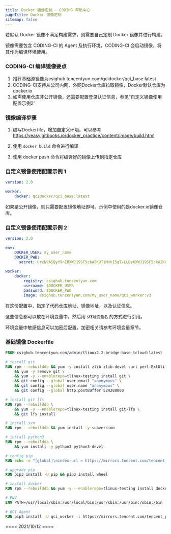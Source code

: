 ```yaml
---
title: Docker 镜像定制 - CODING 帮助中心
pageTitle: Docker 镜像定制
sitemap: false
---
```


若默认 Docker 镜像不满足构建需求，则需要自己定制 Docker 镜像并进行构建。

镜像需要包含 CODING-CI 的 Agent 及执行环境，CODING-CI 会启动镜像，将其作为编译环境使用。

### CODING-CI 编译镜像要点

1.  推荐基础源镜像为csighub.tencentyun.com/qcidocker/qci_base:latest
2.  CODING-CI支持从公司内网、外网Docker仓库拉取镜像，Docker默认仓库为docker.io
3.  如需使用仓库非公开镜像，还需要配置登录认证信息，参见“自定义镜像使用配置示例2”

### 镜像编译步骤

1.  编写Dockerfile，增加自定义环境。可以参考 <https://yeasy.gitbooks.io/docker_practice/content/image/build.html>

2.  使用 `docker build` 命令进行编译
3.  使用 docker push 命令将编译好的镜像上传到指定仓库

### 自定义镜像使用配置示例 1

```yml
version: 2.0

worker:
    docker: qcidocker/qci_base:latest

```

如果是公开镜像，则只需要配置镜像地址即可。示例中使用的是docker.io镜像仓库。

### 自定义镜像使用配置示例 2

```yml
version: 2.0

env:
    DOCKER_USER: my_user_name
    DOCKER_PWD:
      secret: UrcN9ASQyY9nERXWJ19SF5ckAZKUTiMvkI5qT/LLBvKXWJ19SF5ckAZKUTiMvkI5qT/LLBvKKX
      
worker:
    docker: 
        registry: csighub.tencentyun.com
        username: $DOCKER_USER
        password: $DOCKER_PWD
        image: csighub.tencentyun.com/my_user_name/qci_worker:v3
```

在这份配置中，指定了代码仓库地址、镜像地址，以及认证信息。

这些信息都可以放在环境变量中，然后用 `$环境变量名` 的方式进行引用。

环境变量中敏感信息可以加密后配置，加密相关请参考环境变量章节。

### 基础镜像 Dockerfile

```dockerfile
FROM csighub.tencentyun.com/admin/tlinux2.2-bridge-base-tcloud:latest

# install git
RUN rpm --rebuilddb && yum -y install zlib zlib-devel curl perl-ExtUtils-CBuilder perl-ExtUtils-MakeMaker gcc curl-devel expect make wget msgfmt gettext zip unzip \
    && yum -y remove git \
    && yum -y --enablerepo=tlinux-testing install git \
    && git config --global user.email "anonymous" \
    && git config --global user.name "anonymous" \
    && git config --global http.postBuffer 524288000

# install git lfs
RUN rpm --rebuilddb \
    && yum -y --enablerepo=tlinux-testing install git-lfs \
    && git lfs install

# install svn
RUN rpm --rebuilddb && yum install -y subversion

# install python3
RUN rpm --rebuilddb \
    && yum install -y python3 python3-devel

# config pip
RUN echo -e "[global]\nindex-url = https://mirrors.tencent.com/tencent_pypi/simple" > /etc/pip.conf

# upgrade pip
RUN pip3 install -U pip && pip3 install wheel

# install docker
RUN rpm --rebuilddb && yum -y --enablerepo=tlinux-testing install docker-ce-cli

# ENV
ENV PATH=/usr/local/sbin:/usr/local/bin:/usr/sbin:/usr/bin:/sbin:/bin

# QCI Agent
RUN pip3 install -U qci_worker -i https://mirrors.tencent.com/tencent_pypi/simple
```

==== 2021/10/12 ====
